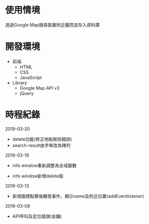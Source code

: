 # 使用情境
透過Google Map搜尋裝置附近醫院並存入資料庫
# 開發環境
- 前端
  - HTML
  - CSS
  - JavaScript
- Library
  - Google Map API v3
  - jQuery
# 時程紀錄
2019-03-20

- delete功能(修正地點刪除錯誤)
- search-result由字串改為陣列

2019-03-19

- info window重新調整為全域變數

- info window新增delete鈕

2019-03-13

- 新增圖標點擊後觸發事件，顯示name及附近位置(addEventlistener)

2019-03-08

- API呼叫及定位插旗(金鑰)

